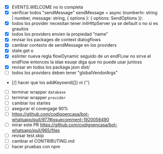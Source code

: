 - [x] EVENTS.WELCOME no lo completa
- [x] verificar todos "sendMessage" sendMessage = async (numberIn: string | number, message: string, { options }: { options: SendOptions }):
- [x] todos los provider necesitan tener initHttpServer ya se default o no si es grauitos
- [x] todos los providers envien la propiedad "name"
- [x] revisar los packages de context dialogflows
- [x] cambiar contexto de sendMessage en los providers
- [x] state.get<generico> o 
- [x] eslinter nueva regla flowDynamic seguido de un endFLow  no sirve el endFlow entonces la idae esuqe diga que no puede usar juntoss
- [x] revisar en todos los package.json  dist/
- [ ] todos los providers deben tener "globalVendorArgs"
- [/] hacer que los addKeyowrd([]) ni ('')
- [ ] terminar wrapper `database`
- [ ] terminar wrapper `provider`
- [ ] cambiar los startes
- [ ] asegurar el covergage 90%
- [ ] https://github.com/codigoencasa/bot-whatsapp/pull/977#issuecomment-1920056490
- [ ] mirar este PR https://github.com/codigoencasa/bot-whatsapp/pull/965/files
- [ ] revisar test.skip
- [ ] cambiar el CONTRIBUTING.md
- [ ] hacer pruebas con npm